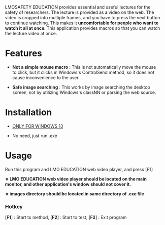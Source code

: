 LMOSAFETY EDUCATION provides essential and useful lectures for the safety of researchers. The lecture is provided as a video on the web. The video is cropped into multiple frames, and you have to press the next button to continue watching. This makes it **uncomfortable for people who want to watch it all at once**. This application provides macros so that you can watch the lecture video at once.



# Features

* **Not a simple mouse macro** : This is not automatically move the mouse to click, but it clicks in Windows's ControlSend method, so it does not cause inconvenience to the user.

* **Safe image searching** : This works by image searching the desktop screen, not by utilizing Windows's classNN or parsing the web source.

  

# Installation

* <u>ONLY FOR WINDOWS 10</u>

* No need, just run .exe

  

# Usage

Run this program and LMO EDUCATION web video player, and press [F1]

**※ LMO EDUCATION web video player should be located on the main monitor, and other application's window should not cover it.**

**※ images directory should be located in same directory of .exe file**

### Hotkey

[**F1**] : Start to method, [**F2**] : Start to test, [**F3**] : Exit program

